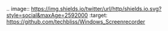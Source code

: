 .. image:: https://img.shields.io/twitter/url/http/shields.io.svg?style=social&maxAge=2592000   :target: https://github.com/techbliss/Windows_Screenrecorder